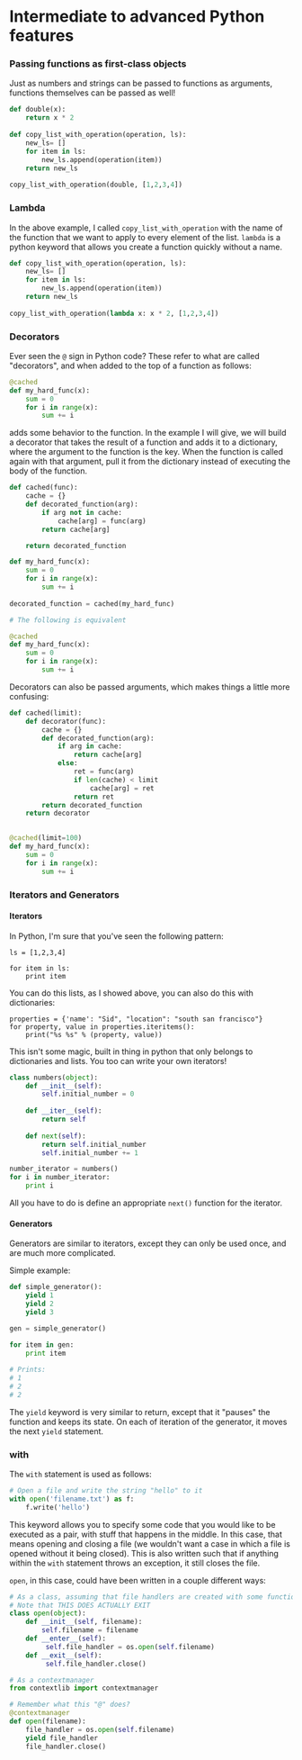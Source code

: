 # Intermediate to advanced Python features

### Passing functions as first-class objects

Just as numbers and strings can be passed to functions as arguments, functions themselves can be passed as well!

```python
def double(x):
    return x * 2
    
def copy_list_with_operation(operation, ls):
    new_ls= []
    for item in ls:
        new_ls.append(operation(item))
    return new_ls
    
copy_list_with_operation(double, [1,2,3,4])
```

### Lambda

In the above example, I called `copy_list_with_operation` with the name of the function that we want to apply to every element of the list.  `lambda` is a python keyword that allows you create a function quickly without a name.

```python
def copy_list_with_operation(operation, ls):
    new_ls= []
    for item in ls:
        new_ls.append(operation(item))
    return new_ls
    
copy_list_with_operation(lambda x: x * 2, [1,2,3,4])
```

### Decorators

Ever seen the `@` sign in Python code? These refer to what are called "decorators", and when added to the top of a function as follows:

```python
@cached
def my_hard_func(x):
    sum = 0
    for i in range(x):
        sum += i
```

adds some behavior to the function.  In the example I will give, we will build a decorator that takes the result of a function and adds it to a dictionary, where the argument to the function is the key.  When the function is called again with that argument, pull it from the dictionary instead of executing the body of the function.

```python
def cached(func):
    cache = {}
    def decorated_function(arg):
        if arg not in cache:
            cache[arg] = func(arg)
        return cache[arg]

    return decorated_function

def my_hard_func(x):
    sum = 0
    for i in range(x):
        sum += i
        
decorated_function = cached(my_hard_func)

# The following is equivalent

@cached
def my_hard_func(x):
    sum = 0
    for i in range(x):
        sum += i
```

Decorators can also be passed arguments, which makes things a little more confusing:

```python
def cached(limit):
    def decorator(func):
        cache = {}
        def decorated_function(arg):
            if arg in cache:
                return cache[arg]
            else:
                ret = func(arg)
                if len(cache) < limit
                    cache[arg] = ret
                return ret
        return decorated_function
    return decorator
            

@cached(limit=100)
def my_hard_func(x):
    sum = 0
    for i in range(x):
        sum += i
```

### Iterators and Generators

#### Iterators

In Python, I'm sure that you've seen the following pattern:

```
ls = [1,2,3,4]

for item in ls:
    print item
```

You can do this lists, as I showed above, you can also do this with dictionaries:

```
properties = {'name': "Sid", "location": "south san francisco"}
for property, value in properties.iteritems():
    print("%s %s" % (property, value))
```

This isn't some magic, built in thing in python that only belongs to dictionaries and lists. You too can write your own iterators!

```python
class numbers(object):
    def __init__(self):
        self.initial_number = 0
    
    def __iter__(self):
        return self
    
    def next(self):
        return self.initial_number
        self.initial_number += 1

number_iterator = numbers()
for i in number_iterator:
    print i
```

All you have to do is define an appropriate `next()` function for the iterator.

#### Generators

Generators are similar to iterators, except they can only be used once, and are much more complicated.

Simple example:

```python
def simple_generator():
    yield 1
    yield 2
    yield 3

gen = simple_generator()

for item in gen:
    print item
    
# Prints:
# 1
# 2
# 2
```

The `yield` keyword is very similar to return, except that it "pauses" the function and keeps its state. On each of iteration of the generator, it moves the next `yield` statement.

### with

The `with` statement is used as follows:

```python
# Open a file and write the string "hello" to it
with open('filename.txt') as f:
    f.write('hello')
```

This keyword allows you to specify some code that you would like to be executed as a pair, with stuff that happens in the middle.  In this case, that means opening and closing a file (we wouldn't want a case in which a file is opened without it being closed).  This is also written such that if anything within the `with` statement throws an exception, it still closes the file.

`open`, in this case, could have been written in a couple different ways:

```python
# As a class, assuming that file handlers are created with some function called `os.open`.
# Note that THIS DOES ACTUALLY EXIT
class open(object):
    def __init__(self, filename):
        self.filename = filename
    def __enter__(self):
         self.file_handler = os.open(self.filename)
    def __exit__(self):
         self.file_handler.close()

# As a contextmanager
from contextlib import contextmanager

# Remember what this "@" does?
@contextmanager
def open(filename):
    file_handler = os.open(self.filename)
    yield file_handler
    file_handler.close()
```
